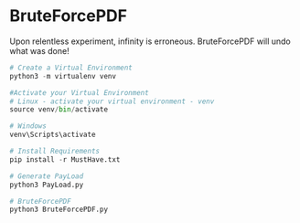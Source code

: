 # BruteForcePDF

Upon relentless experiment, infinity is erroneous. BruteForcePDF will undo what was done!

```python
# Create a Virtual Environment 
python3 -m virtualenv venv

#Activate your Virtual Environment 
# Linux - activate your virtual environment - venv
source venv/bin/activate

# Windows
venv\Scripts\activate

# Install Requirements
pip install -r MustHave.txt

# Generate PayLoad
python3 PayLoad.py

# BruteForcePDF
python3 BruteForcePDF.py
```
